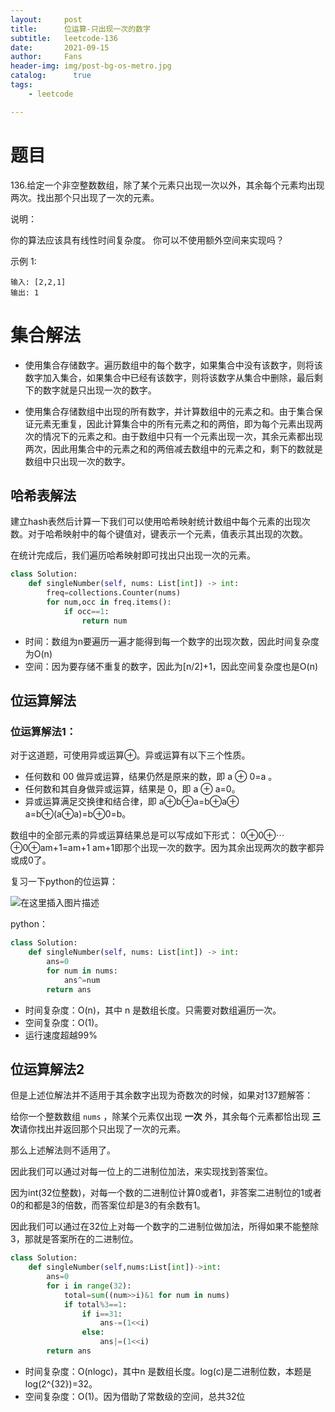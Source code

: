 ```yaml
---
layout:     post
title:      位运算-只出现一次的数字
subtitle:   leetcode-136
date:       2021-09-15
author:     Fans
header-img: img/post-bg-os-metro.jpg
catalog: 	  true
tags:
    - leetcode

---
```


# 题目

136.给定一个非空整数数组，除了某个元素只出现一次以外，其余每个元素均出现两次。找出那个只出现了一次的元素。

说明：

你的算法应该具有线性时间复杂度。 你可以不使用额外空间来实现吗？

示例 1:

```
输入: [2,2,1]
输出: 1
```

# 集合解法

- 使用集合存储数字。遍历数组中的每个数字，如果集合中没有该数字，则将该数字加入集合，如果集合中已经有该数字，则将该数字从集合中删除，最后剩下的数字就是只出现一次的数字。

- 使用集合存储数组中出现的所有数字，并计算数组中的元素之和。由于集合保证元素无重复，因此计算集合中的所有元素之和的两倍，即为每个元素出现两次的情况下的元素之和。由于数组中只有一个元素出现一次，其余元素都出现两次，因此用集合中的元素之和的两倍减去数组中的元素之和，剩下的数就是数组中只出现一次的数字。

## 哈希表解法

建立hash表然后计算一下我们可以使用哈希映射统计数组中每个元素的出现次数。对于哈希映射中的每个键值对，键表示一个元素，值表示其出现的次数。

在统计完成后，我们遍历哈希映射即可找出只出现一次的元素。

```python
class Solution:
    def singleNumber(self, nums: List[int]) -> int:
        freq=collections.Counter(nums)
        for num,occ in freq.items():
            if occ==1:
                return num
```

- 时间：数组为n要遍历一遍才能得到每一个数字的出现次数，因此时间复杂度为O(n)
- 空间：因为要存储不重复的数字，因此为[n/2]+1，因此空间复杂度也是O(n)



## 位运算解法

### 位运算解法1：

对于这道题，可使用异或运算⊕。异或运算有以下三个性质。
- 任何数和 00 做异或运算，结果仍然是原来的数，即 a ⊕ 0=a 。
- 任何数和其自身做异或运算，结果是 0，即 a ⊕ a=0。
- 异或运算满足交换律和结合律，即 a⊕b⊕a=b⊕a⊕ a=b⊕(a⊕a)=b⊕0=b。

数组中的全部元素的异或运算结果总是可以写成如下形式：
0⊕0⊕⋯⊕0⊕am+1=am+1
am+1即那个出现一次的数字。因为其余出现两次的数字都异或成0了。

复习一下python的位运算：

![在这里插入图片描述](https://img-blog.csdnimg.cn/4d6894a2270444f89616267b7a5b950f.png?x-oss-process=image/watermark,type_ZHJvaWRzYW5zZmFsbGJhY2s,shadow_50,text_Q1NETiBA5peg5p6S,size_20,color_FFFFFF,t_70,g_se,x_16)

python：

```python
class Solution:
    def singleNumber(self, nums: List[int]) -> int:
        ans=0
        for num in nums:
            ans^=num
        return ans
```



- 时间复杂度：O(n)，其中 n 是数组长度。只需要对数组遍历一次。
- 空间复杂度：O(1)。
- 运行速度超越99%

  

## 位运算解法2

但是上述位解法并不适用于其余数字出现为奇数次的时候，如果对137题解答：

给你一个整数数组 `nums` ，除某个元素仅出现 **一次** 外，其余每个元素都恰出现 **三次**请你找出并返回那个只出现了一次的元素。

那么上述解法则不适用了。

因此我们可以通过对每一位上的二进制位加法，来实现找到答案位。

因为int(32位整数)，对每一个数的二进制位计算0或者1，非答案二进制位的1或者0的和都是3的倍数，而答案位却是3的有余数有1。

因此我们可以通过在32位上对每一个数字的二进制位做加法，所得如果不能整除3，那就是答案所在的二进制位。

```python
class Solution:
    def singleNumber(self,nums:List[int])->int:
        ans=0
        for i in range(32):
            total=sum((num>>i)&1 for num in nums)
            if total%3==1:
                if i==31:
                    ans-=(1<<i)
                else: 
                    ans|=(1<<i)
        return ans
```

- 时间复杂度：O(nlogc)，其中n 是数组长度。log(c)是二进制位数，本题是log(2^{32})=32。
- 空间复杂度：O(1)。因为借助了常数级的空间，总共32位


  

